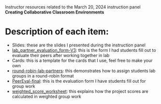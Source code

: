 Instructor resources related to the March 20, 2024 instruction panel **Creating Collaborative Classroom Environments**

# Description of each item:
- Slides: these are the slides I presented during the instruction panel
- [lab_partner_evaluation_form-V3](lab_partner_evaluation_form-V3.pdf): this is the form I had students fill out to evaluate their peers after working together in lab
- Cards: this is a template for the cards that I use, feel free to make your own
- [round-robin-lab-partners](round-robin-lab-partners.pdf): this demonstrates how to assign students lab groups in a round-robin format
- [PeerEval-final](PeerEval-final.pdf): this is the evaluation form I have students fill out for group work
- [weighted_score_worksheet](weighted_score_worksheet.xlsx): this explains how the project scores are calculated in weighted group work


